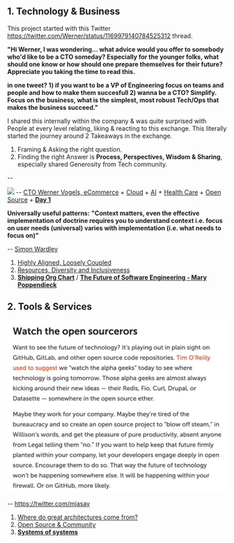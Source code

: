 ## 1. Technology & Business

This project started with this Twitter https://twitter.com/Werner/status/1169979140784525312 thread.

**"Hi Werner, I was wondering... what advice would you offer to somebody who'd like to be a CTO someday? Especially for the younger folks, what should one know or how should one prepare themselves for their future? Appreciate you taking the time to read this.**

**in one tweet? 1) if you want to be a VP of Engineering focus on teams and people and how to make them succesfull 2) wanna be a CTO? Simplify.  Focus on the business, what is the simplest, most robust Tech/Ops that makes the business succeed."**

 I shared this internally within the company & was quite surprised with People at every level relating, liking & reacting to this exchange. This literally started the journey around 2 Takeaways in the exchange.

1. Framing & Asking the right question.
2. Finding the right Answer is **Process, Perspectives, Wisdom & Sharing**, especially shared Generosity from Tech community.

-- 

![](images/Werner.png)
-- [CTO Werner Vogels, eCommerce](https://queue.acm.org/detail.cfm?id=1142065) + [Cloud](https://aws.amazon.com/) + [AI](https://www.amazon.science/) + [Health Care](https://amazon.care/) + [Open Source](https://amzn.github.io/) + [**Day 1**](https://www.sec.gov/Archives/edgar/data/1018724/000119312517120198/d373368dex991.htm)



**Universally useful patterns:**
**"Context matters, even the effective implementation of doctrine requires you to understand context i.e. focus on user needs (universal) varies with implementation (i.e. what needs to focus on)"** 

-- [Simon Wardley](https://twitter.com/swardley)

1. [Highly Aligned, Loosely Coupled](https://jobs.netflix.com/culture)
2. [Resources, Diversity and Inclusiveness](https://github.com/jamiehannaford/diversity)
3. [**Shipping Org Chart**](https://lightstep.com/blog/the-only-good-reason-to-adopt-microservices/) / [**The Future of Software Engineering - Mary Poppendieck**](https://www.youtube.com/watch?v=6K4ljFZWgW8)



## 2. Tools & Services
![](images/open%20source.jpeg)

-- https://twitter.com/mjasay

1. [Where do great architectures come from?](https://www.oreilly.com/radar/where-do-great-architectures-come-from/)
2. [Open Source & Community](https://www.youtube.com/watch?v=jiaLsxjBeOQ)
3. [**Systems of systems**](Patterns/Stuff.md)
